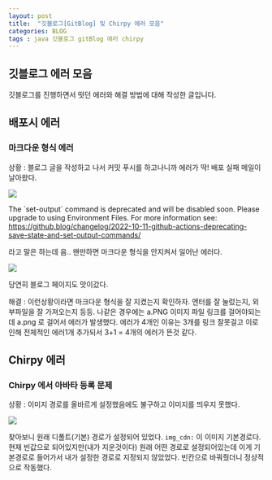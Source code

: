 ```yaml
---
layout: post
title:  "깃블로그[GitBlog] 및 Chirpy 에러 모음"
categories: BLOG
tags : java 깃블로그 gitBlog 에러 chirpy
---
```


## 깃블로그 에러 모음

깃블로그를 진행하면서 떳던 에러와 해결 방법에 대해 작성한 글입니다.

## 배포시 에러

### 마크다운 형식 에러

상황 : 블로그 글을 작성하고 나서 커밋 푸시를 하고나니까 에러가 딱! 배포 실패 메일이 날아왔다.

<img src="../../assets/img/posts/gitblog/깃블로그1.PNG">


The \`set-output\` command is deprecated and will be disabled soon. Please upgrade to using Environment Files. For more information see: https://github.blog/changelog/2022-10-11-github-actions-deprecating-save-state-and-set-output-commands/


라고 말은 하는데 음.. 왠만하면 마크다운 형식을 안지켜서 일어난 에러다.

<img src="../../assets/img/posts/gitblog/깃블로그2.PNG">

당연히 블로그 페이지도 맛이갔다.

해결 : 이런상황이라면 마크다운 형식을 잘 지켰는지 확인하자. 엔터를 잘 눌렀는지, 외부파일을 잘 가져오는지 등등.
나같은 경우에는 a.PNG 이미지 파일 링크를 걸어야되는데 a.png 로 걸어서 에러가 발생했다. 에러가 4개인 이유는 3개를 링크 잘못걸고 이로인해 전체적인 에러1개 추가되서 3+1 = 4개의 에러가 뜬것 같다.


## Chirpy 에러

### Chirpy 에서 아바타 등록 문제

상황 : 이미지 경로를 올바르게 설정했음에도 불구하고 이미지를 띄우지 못했다. 

<img src="../../assets/img/posts/gitblog/깃블로그3.PNG">


찾아보니 원래 디폴트(기본) 경로가 설정되어 있었다. `img_cdn:` 이 이미지 기본경로다.
현재 빈값으로 되어있지만(내가 지운것이다) 원래 어떤 경로로 설정되어있는데 이게 기본경로로 들어가서 내가 설정한 경로로 지정되지 않았었다.
빈칸으로 바꿔줬더니 정상적으로 작동했다.